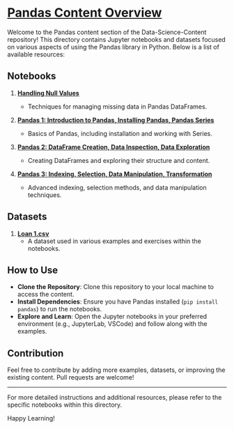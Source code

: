 # [Pandas Content Overview](https://github.com/ziyaad123/Data-Science-Content/tree/main/python%20content/Pandas)

Welcome to the Pandas content section of the Data-Science-Content repository! This directory contains Jupyter notebooks and datasets focused on various aspects of using the Pandas library in Python. Below is a list of available resources:

## Notebooks

1. **[Handling Null Values](https://github.com/ziyaad123/Data-Science-Content/blob/main/python%20content/Pandas/Handlingnull.ipynb)**
   - Techniques for managing missing data in Pandas DataFrames.

2. **[Pandas 1: Introduction to Pandas, Installing Pandas, Pandas Series](https://github.com/ziyaad123/Data-Science-Content/blob/main/python%20content/Pandas/Pandas%201.ipynb)**
   - Basics of Pandas, including installation and working with Series.

3. **[Pandas 2: DataFrame Creation, Data Inspection, Data Exploration](https://github.com/ziyaad123/Data-Science-Content/blob/main/python%20content/Pandas/Pandas%202.ipynb)**
   - Creating DataFrames and exploring their structure and content.

4. **[Pandas 3: Indexing, Selection, Data Manipulation, Transformation](https://github.com/ziyaad123/Data-Science-Content/blob/main/python%20content/Pandas/Pandas%203.ipynb)**
   - Advanced indexing, selection methods, and data manipulation techniques.

## Datasets

1. **[Loan 1.csv](https://github.com/ziyaad123/Data-Science-Content/blob/main/python%20content/Pandas/Loan%201.csv)**
   - A dataset used in various examples and exercises within the notebooks.

## How to Use

- **Clone the Repository**: Clone this repository to your local machine to access the content.
- **Install Dependencies**: Ensure you have Pandas installed (`pip install pandas`) to run the notebooks.
- **Explore and Learn**: Open the Jupyter notebooks in your preferred environment (e.g., JupyterLab, VSCode) and follow along with the examples.

## Contribution

Feel free to contribute by adding more examples, datasets, or improving the existing content. Pull requests are welcome!

---

For more detailed instructions and additional resources, please refer to the specific notebooks within this directory.

Happy Learning!

